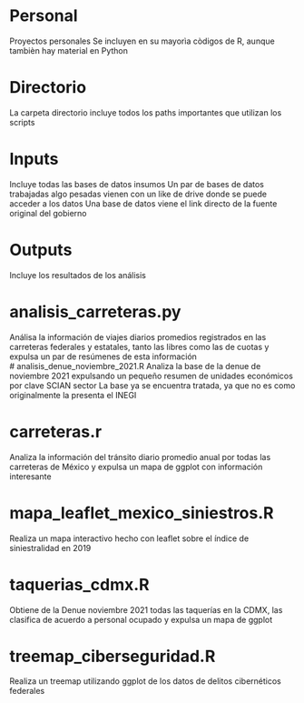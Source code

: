 # Personal
Proyectos personales
Se incluyen en su mayorìa còdigos de R, aunque tambièn hay material en Python
# Directorio
La carpeta directorio incluye todos los paths importantes que utilizan los scripts
# Inputs
Incluye todas las bases de datos insumos
Un par de bases de datos trabajadas algo pesadas vienen con un like de drive donde se puede acceder a los datos
Una base de datos viene el link directo de la fuente original del gobierno
# Outputs
Incluye los resultados de los análisis
# analisis_carreteras.py
Análisa la información de viajes diarios promedios registrados en las carreteras federales y estatales, tanto las libres como las de cuotas y 
expulsa un par de resúmenes de esta información
# analisis_denue_noviembre_2021.R
Analiza la base de la denue de noviembre 2021 expulsando un pequeño resumen de unidades económicos por clave SCIAN sector
La base ya se encuentra tratada, ya que no es como originalmente la presenta el INEGI
# carreteras.r
Analiza la información del tránsito diario promedio anual por todas las carreteras de México y expulsa un mapa de ggplot con información interesante
# mapa_leaflet_mexico_siniestros.R
Realiza un mapa interactivo hecho con leaflet sobre el índice de siniestralidad en 2019
# taquerias_cdmx.R
Obtiene de la Denue noviembre 2021 todas las taquerías en la CDMX, las clasifica de acuerdo a personal ocupado y expulsa un mapa de ggplot
# treemap_ciberseguridad.R
Realiza un treemap utilizando ggplot de los datos de delitos cibernéticos federales




